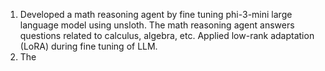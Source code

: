 1. Developed a math reasoning agent by fine tuning phi-3-mini large language model using unsloth. The math reasoning agent answers questions related to calculus, algebra, etc. Applied low-rank adaptation (LoRA) during fine tuning of LLM.
2. The 
